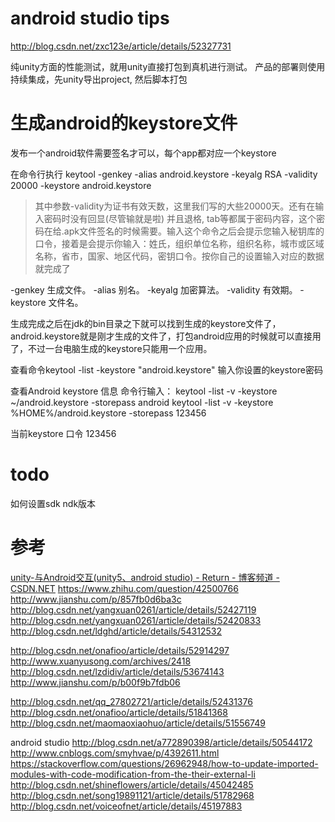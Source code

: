 # android studio tips
http://blog.csdn.net/zxc123e/article/details/52327731

纯unity方面的性能测试，就用unity直接打包到真机进行测试。
产品的部署则使用持续集成，先unity导出project, 然后脚本打包


# 生成android的keystore文件

发布一个android软件需要签名才可以，每个app都对应一个keystore

在命令行执行
keytool -genkey -alias android.keystore -keyalg RSA -validity 20000 -keystore android.keystore

> 其中参数-validity为证书有效天数，这里我们写的大些20000天。还有在输入密码时没有回显(尽管输就是啦) 并且退格, tab等都属于密码内容，这个密码在给.apk文件签名的时候需要。输入这个命令之后会提示您输入秘钥库的口令，接着是会提示你输入：姓氏，组织单位名称，组织名称，城市或区域名称，省市，国家、地区代码，密钥口令。按你自己的设置输入对应的数据就完成了

-genkey 生成文件。
-alias 别名。
-keyalg 加密算法。
-validity 有效期。
-keystore 文件名。

生成完成之后在jdk的bin目录之下就可以找到生成的keystore文件了，android.keystore就是刚才生成的文件了，打包android应用的时候就可以直接用了，不过一台电脑生成的keystore只能用一个应用。

查看命令keytool -list -keystore "android.keystore" 输入你设置的keystore密码

查看Android keystore 信息
命令行输入：
keytool -list -v -keystore ~/android.keystore -storepass android
keytool -list -v -keystore %HOME%/android.keystore -storepass 123456


当前keystore
口令 123456


# todo 
如何设置sdk ndk版本

# 参考
[unity-与Android交互(unity5、android studio) - Return - 博客频道 - CSDN.NET](http://blog.csdn.net/yangxuan0261/article/details/52427119)
https://www.zhihu.com/question/42500766
http://www.jianshu.com/p/857fb0d6ba3c
http://blog.csdn.net/yangxuan0261/article/details/52427119
http://blog.csdn.net/yangxuan0261/article/details/52420833
http://blog.csdn.net/ldghd/article/details/54312532

http://blog.csdn.net/onafioo/article/details/52914297
http://www.xuanyusong.com/archives/2418
http://blog.csdn.net/lzdidiv/article/details/53674143
http://www.jianshu.com/p/b00f9b7fdb06

http://blog.csdn.net/qq_27802721/article/details/52431376
http://blog.csdn.net/onafioo/article/details/51841368
http://blog.csdn.net/maomaoxiaohuo/article/details/51556749

android studio
http://blog.csdn.net/a772890398/article/details/50544172
http://www.cnblogs.com/smyhvae/p/4392611.html
https://stackoverflow.com/questions/26962948/how-to-update-imported-modules-with-code-modification-from-the-their-external-li
http://blog.csdn.net/shineflowers/article/details/45042485
http://blog.csdn.net/song19891121/article/details/51782968
http://blog.csdn.net/voiceofnet/article/details/45197883

